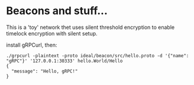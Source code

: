 # Beacons and stuff...

This is a 'toy' network thet uses silent threshold encryption to enable timelock encryption with silent setup.

install gRPCurl, then:

```
./grpcurl -plaintext -proto ideal/beacon/src/hello.proto -d '{"name": "gRPC"}' '127.0.0.1:30333' hello.World/Hello
{
  "message": "Hello, gRPC!"
}
```